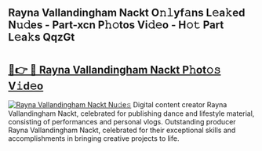 ## Rayna Vallandingham Nackt O𝚗𝚕yf𝚊ns L𝚎a𝚔ed N𝚞𝚍es - Part-xcn P𝚑𝚘tos Vi𝚍𝚎o - H𝚘𝚝 Part L𝚎a𝚔s QqzGt

# <h2><a href="http://kf6hvl.oniu.top/?m=Rayna+Vallandingham+Nackt">🔗👉 🔴 Rayna Vallandingham Nackt P𝚑ot𝚘𝚜 V𝚒d𝚎o</a></h2>

[![Rayna Vallandingham Nackt Nu𝚍e𝚜](https://i.imgur.com/0qMVB7G.gif)](http://kf6hvl.oniu.top/?m=Rayna+Vallandingham+Nackt)
Digital content creator Rayna Vallandingham Nackt, celebrated for publishing dance and lifestyle material, consisting of performances and personal vlogs. Outstanding producer Rayna Vallandingham Nackt, celebrated for their exceptional skills and accomplishments in bringing creative projects to life.  
